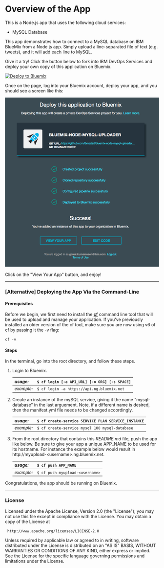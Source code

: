 # Overview of the App #

This is a Node.js app that uses the following cloud services:

-   MySQL Database

This app demonstrates how to connect to a MySQL database on IBM BlueMix from a Node.js app. 
Simply upload a line-separated file of text (e.g. tweets), and it will add each line to MySQL.

Give it a try! Click the button below to fork into IBM DevOps Services and deploy your own copy of this application on Bluemix.

[![Deploy to Bluemix](https://bluemix.net/deploy/button.png)](https://bluemix.net/deploy?repository=https://github.com/ibmjstart/bluemix-node-mysql-uploader.git)

Once on the page, log into your Bluemix account, deploy your app, and you should see a screen like this:

![image](images/deployStartUploader.png)

Click on the "View Your App" button, and enjoy! 

___

### [Alternative] Deploying the App Via the Command-Line ###

#### Prerequisites ####

Before we begin, we first need to install the [**cf**](https://github.com/cloudfoundry/cli/releases) command line tool that will be used to upload and manage your application. If you've previously installed an older version of the cf tool, make sure you are now using v6 of cf by passing it the -v flag:

    cf -v

#### Steps ####
In the terminal, go into the root directory, and follow these steps.

1. Login to Bluemix.

   | *usage:*   | `$ cf login [-a API_URL] [-o ORG] [-s SPACE]`|
   |------------|----------------------------------------------|
   | *example:* | `$ cf login -a https://api.ng.bluemix.net`   |

2. Create an instance of the mySQL service, giving it the name "mysql-database" in the last arguement. Note, if a different name is desired, then the manifest.yml file needs to be changed accordingly.

   | *usage:*   | `$ cf create-service SERVICE PLAN SERVICE_INSTANCE`|
   |------------|----------------------------------------------------|
   | *example:* | `$ cf create-service mysql 100 mysql-database`     |

3. From the root directory that contains this *README.md* file, push the app like below.  Be sure to give your app a unique APP_NAME to be used for its hostname. For instance the example below would result in http://myupload-&lt;username&gt;.ng.bluemix.net.

   | *usage:*   | `$ cf push APP_NAME`                  |
   |------------|----------------------------------|
   | *example:* | `$ cf push myupload-<username>`  |

Congratulations, the app should be running on Bluemix.
   
___

### License ###
Licensed under the Apache License, Version 2.0 (the "License"); you may not use this file except in compliance with the License. You may obtain a copy of the License at

     http://www.apache.org/licenses/LICENSE-2.0

Unless required by applicable law or agreed to in writing, software distributed under the License is distributed on an "AS IS" BASIS, WITHOUT WARRANTIES OR CONDITIONS OF ANY KIND, either express or implied. See the License for the specific language governing permissions and limitations under the License.
